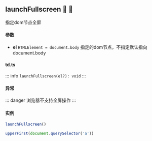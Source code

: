 ## launchFullscreen :tada: :100: 
指定dom节点全屏
#### 参数 
- **el** `HTMLElement = document.body` 指定的dom节点，不指定默认指向document.body
 
#### td.ts
::: info
`launchFullscreen(el?): void`
:::
#### 异常 
::: danger
浏览器不支持全屏操作
:::
#### 实例 
```ts
launchFullscreen()
```
```ts
upperFirst(document.querySelector('a'))
```
